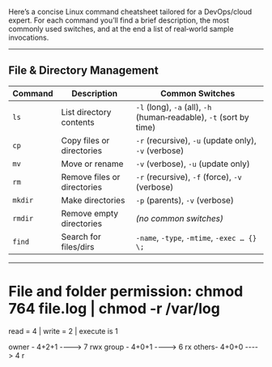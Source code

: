 Here’s a concise Linux command cheatsheet tailored for a DevOps/cloud expert. For each command you’ll find a brief description, the most commonly used switches, and at the end a list of real‑world sample invocations.

---

## File & Directory Management

| Command | Description                 | Common Switches                                                     |
| ------- | --------------------------- | ------------------------------------------------------------------- |
| `ls`    | List directory contents     | `-l` (long), `-a` (all), `-h` (human‑readable), `-t` (sort by time) |
| `cp`    | Copy files or directories   | `-r` (recursive), `-u` (update only), `-v` (verbose)                |
| `mv`    | Move or rename              | `-v` (verbose), `-u` (update only)                                  |
| `rm`    | Remove files or directories | `-r` (recursive), `-f` (force), `-v` (verbose)                      |
| `mkdir` | Make directories            | `-p` (parents), `-v` (verbose)                                      |
| `rmdir` | Remove empty directories    | *(no common switches)*                                              |
| `find`  | Search for files/dirs       | `-name`, `-type`, `-mtime`, `-exec … {} \;`                         |

---

# File and folder permission: chmod 764 file.log | chmod -r /var/log
read = 4   | write = 2 | execute is 1

owner - 4+2+1 ----> 7  rwx
group - 4+0+1 ----> 6  rx
others- 4+0+0 ----> 4  r